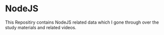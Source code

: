 # NodeJS

This Repositiry contains NodeJS related data which I gone through over the study materials and related videos.
